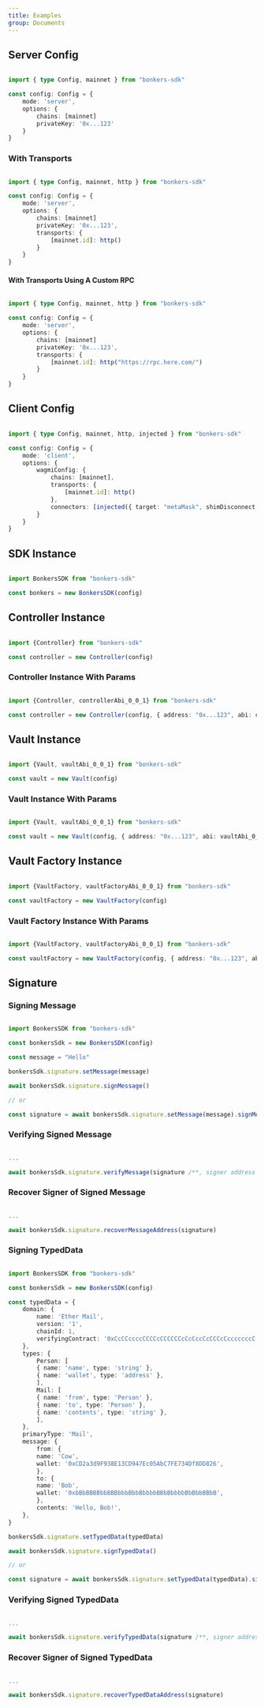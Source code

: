```yaml
---
title: Examples
group: Documents
---
```


## Server Config

```ts

import { type Config, mainnet } from "bonkers-sdk"

const config: Config = {
    mode: 'server',
    options: {
        chains: [mainnet]
        privateKey: '0x...123'
    }
}

```

### With Transports

```ts

import { type Config, mainnet, http } from "bonkers-sdk"

const config: Config = {
    mode: 'server',
    options: {
        chains: [mainnet]
        privateKey: '0x...123',
        transports: {
            [mainnet.id]: http()
        }
    }
}

```

#### With Transports Using A Custom RPC

```ts

import { type Config, mainnet, http } from "bonkers-sdk"

const config: Config = {
    mode: 'server',
    options: {
        chains: [mainnet]
        privateKey: '0x...123',
        transports: {
            [mainnet.id]: http("https://rpc.here.com/")
        }
    }
}

```

## Client Config

```ts

import { type Config, mainnet, http, injected } from "bonkers-sdk"

const config: Config = {
    mode: 'client',
    options: {
        wagmiConfig: {
            chains: [mainnet],
            transports: {
                [mainnet.id]: http()
            },
            connectors: [injected({ target: "metaMask", shimDisconnect: true })]
        }
    }
}

```

## SDK Instance

```ts

import BonkersSDK from "bonkers-sdk"

const bonkers = new BonkersSDK(config)

```

## Controller Instance

```ts

import {Controller} from "bonkers-sdk"

const controller = new Controller(config)

```

### Controller Instance With Params

```ts

import {Controller, controllerAbi_0_0_1} from "bonkers-sdk"

const controller = new Controller(config, { address: "0x...123", abi: controllerAbi_0_0_1 })

```

## Vault Instance

```ts

import {Vault, vaultAbi_0_0_1} from "bonkers-sdk"

const vault = new Vault(config)

```

### Vault Instance With Params

```ts

import {Vault, vaultAbi_0_0_1} from "bonkers-sdk"

const vault = new Vault(config, { address: "0x...123", abi: vaultAbi_0_0_1 })

```

## Vault Factory Instance

```ts

import {VaultFactory, vaultFactoryAbi_0_0_1} from "bonkers-sdk"

const vaultFactory = new VaultFactory(config)

```

### Vault Factory Instance With Params

```ts

import {VaultFactory, vaultFactoryAbi_0_0_1} from "bonkers-sdk"

const vaultFactory = new VaultFactory(config, { address: "0x...123", abi: vaultFactoryAbi_0_0_1 })

```

## Signature

### Signing Message

```ts

import BonkersSDK from "bonkers-sdk"

const bonkersSdk = new BonkersSDK(config)

const message = "Hello"

bonkersSdk.signature.setMessage(message)

await bonkersSdk.signature.signMessage()

// or

const signature = await bonkersSdk.signature.setMessage(message).signMessage()

```

### Verifying Signed Message

```ts

...

await bonkersSdk.signature.verifyMessage(signature /**, signer address */)

```

### Recover Signer of Signed Message

```ts

...

await bonkersSdk.signature.recoverMessageAddress(signature)

```

### Signing TypedData

```ts

import BonkersSDK from "bonkers-sdk"

const bonkersSdk = new BonkersSDK(config)

const typedData = {
    domain: {
        name: 'Ether Mail',
        version: '1',
        chainId: 1,
        verifyingContract: '0xCcCCccccCCCCcCCCCCCcCcCccCcCCCcCcccccccC',
    },
    types: {
        Person: [
        { name: 'name', type: 'string' },
        { name: 'wallet', type: 'address' },
        ],
        Mail: [
        { name: 'from', type: 'Person' },
        { name: 'to', type: 'Person' },
        { name: 'contents', type: 'string' },
        ],
    },
    primaryType: 'Mail',
    message: {
        from: {
        name: 'Cow',
        wallet: '0xCD2a3d9F938E13CD947Ec05AbC7FE734Df8DD826',
        },
        to: {
        name: 'Bob',
        wallet: '0xbBbBBBBbbBBBbbbBbbBbbbbBBbBbbbbBbBbbBBbB',
        },
        contents: 'Hello, Bob!',
    },
}

bonkersSdk.signature.setTypedData(typedData)

await bonkersSdk.signature.signTypedData()

// or

const signature = await bonkersSdk.signature.setTypedData(typedData).signTypedData()

```

### Verifying Signed TypedData

```ts

...

await bonkersSdk.signature.verifyTypedData(signature /**, signer address */)

```

### Recover Signer of Signed TypedData

```ts

...

await bonkersSdk.signature.recoverTypedDataAddress(signature)

```
